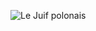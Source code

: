 ![Le Juif polonais](https://upload.wikimedia.org/wikipedia/commons/thumb/9/99/Parque_estatal_Chugach%2C_Alaska%2C_Estados_Unidos%2C_2017-08-22%2C_DD_94.jpg/600px-Parque_estatal_Chugach%2C_Alaska%2C_Estados_Unidos%2C_2017-08-22%2C_DD_94.jpg)